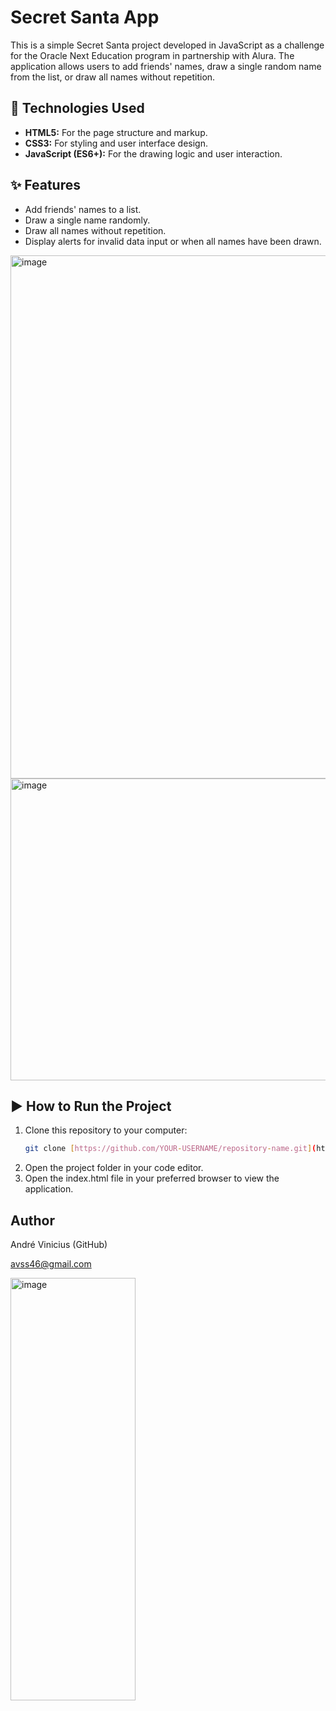 # Secret Santa App

This is a simple Secret Santa project developed in JavaScript as a challenge for the Oracle Next Education program in partnership with Alura. The application allows users to add friends' names, draw a single random name from the list, or draw all names without repetition.

## 🚀 Technologies Used

- **HTML5:** For the page structure and markup.
- **CSS3:** For styling and user interface design.
- **JavaScript (ES6+):** For the drawing logic and user interaction.

## ✨ Features

- Add friends' names to a list.
- Draw a single name randomly.
- Draw all names without repetition.
- Display alerts for invalid data input or when all names have been drawn.

<img width="1314" height="837" alt="image" src="https://github.com/user-attachments/assets/ff348d9e-0b9c-459f-b8ce-d91466dbdd1d" />
<img width="857" height="483" alt="image" src="https://github.com/user-attachments/assets/233b22b0-0ded-4ef9-a4ed-e0f79a7706d4" />


## ▶️ How to Run the Project

1. Clone this repository to your computer:
   ```bash
   git clone [https://github.com/YOUR-USERNAME/repository-name.git](https://github.com/YOUR-USERNAME/repository-name.git)
2. Open the project folder in your code editor.
3. Open the index.html file in your preferred browser to view the application.

## Author
André Vinicius (GitHub)

avss46@gmail.com

<img width="200" height="676" alt="image" src="https://github.com/user-attachments/assets/4b6cc6bf-926a-4091-a0c9-ec1a64f5c261" />
